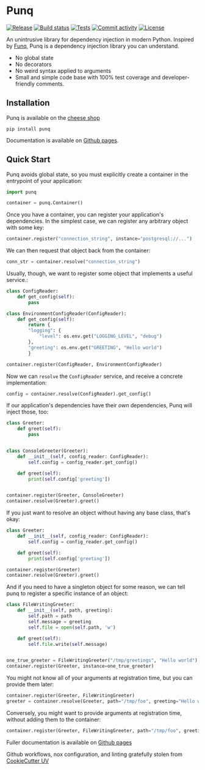 # Punq

[![Release](https://img.shields.io/github/v/release/bobthemighty/punq)](https://img.shields.io/github/v/release/bobthemighty/punq)
[![Build status](https://img.shields.io/github/actions/workflow/status/bobthemighty/punq/main.yml?branch=main)](https://github.com/bobthemighty/punq/actions/workflows/main.yml?query=branch%3Amain)
[![Tests](https://codecov.io/github/bobthemighty/punq/graph/badge.svg?token=52hQhaggnk)](https://codecov.io/github/bobthemighty/punq)
[![Commit activity](https://img.shields.io/github/commit-activity/m/bobthemighty/punq)](https://img.shields.io/github/commit-activity/m/bobthemighty/punq)
[![License](https://img.shields.io/github/license/bobthemighty/punq)](https://img.shields.io/github/license/bobthemighty/punq)


<!-- quick_start -->

An unintrusive library for dependency injection in modern Python.
Inspired by [Funq][1], Punq is a dependency injection library you can understand.

- No global state
- No decorators
- No weird syntax applied to arguments
- Small and simple code base with 100% test coverage and developer-friendly comments.

## Installation

Punq is available on the [cheese shop][2]

```shell
pip install punq
```

Documentation is available on [Github pages][3].

## Quick Start

Punq avoids global state, so you must explicitly create a container in the entrypoint of your application:

```python
import punq

container = punq.Container()
```

Once you have a container, you can register your application's dependencies. In the simplest case, we can register any arbitrary object with some key:

```python
container.register("connection_string", instance="postgresql://...")
```

We can then request that object back from the container:

```python
conn_str = container.resolve("connection_string")
```

Usually, though, we want to register some object that implements a useful service.:

```python
class ConfigReader:
    def get_config(self):
        pass

class EnvironmentConfigReader(ConfigReader):
    def get_config(self):
        return {
        "logging": {
            "level": os.env.get("LOGGING_LEVEL", "debug")
        },
        "greeting": os.env.get("GREETING", "Hello world")
        }

container.register(ConfigReader, EnvironmentConfigReader)
```

Now we can `resolve` the `ConfigReader` service, and receive a concrete implementation:

```python
config = container.resolve(ConfigReader).get_config()
```

If our application's dependencies have their _own_ dependencies, Punq will inject those, too:

```python
class Greeter:
    def greet(self):
        pass


class ConsoleGreeter(Greeter):
    def __init__(self, config_reader: ConfigReader):
        self.config = config_reader.get_config()

    def greet(self):
        print(self.config['greeting'])


container.register(Greeter, ConsoleGreeter)
container.resolve(Greeter).greet()

```

If you just want to resolve an object without having any base class, that's okay:

```python
class Greeter:
    def __init__(self, config_reader: ConfigReader):
        self.config = config_reader.get_config()

    def greet(self):
        print(self.config['greeting'])

container.register(Greeter)
container.resolve(Greeter).greet()
```

And if you need to have a singleton object for some reason, we can tell punq to register a specific instance of an object:

```python
class FileWritingGreeter:
    def __init__(self, path, greeting):
        self.path = path
        self.message = greeting
        self.file = open(self.path, 'w')

    def greet(self):
        self.file.write(self.message)


one_true_greeter = FileWritingGreeter("/tmp/greetings", "Hello world")
container.register(Greeter, instance=one_true_greeter)
```

You might not know all of your arguments at registration time, but you can provide them later:

```python
container.register(Greeter, FileWritingGreeter)
greeter = container.resolve(Greeter, path="/tmp/foo", greeting="Hello world")

```

Conversely, you might want to provide arguments at registration time, without adding them to the container:

```python
container.register(Greeter, FileWritingGreeter, path="/tmp/foo", greeting="Hello world")
```

[1]: https://github.com/jlyonsmith/Funq
[2]: https://pypi.org/project/punq/
[3]: https://bobthemighty.github.io/punq/
[4]: https://github.com/fpgmaas/cookiecutter-uv

<!-- end_quick_start -->

Fuller documentation is available on [Github pages][3]

Github workflows, nox configuration, and linting gratefully stolen from [CookieCutter UV][4]

